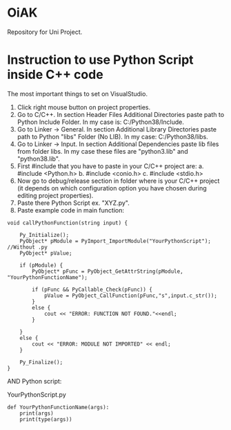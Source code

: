 # OiAK
Repository for Uni Project. 


# Instruction to use Python Script inside C++ code #

The most important things to set on VisualStudio.
1. Click right mouse button on project properties. 
2. Go to C/C++. In section Header Files Additional Directories paste path to Python Include Folder. In my case is: C:/Python38/Include.
3. Go to Linker -> General. In section Additional Library Directories paste path to Python "libs" Folder (No LIB). In my case: C:/Python38/libs.
4. Go to Linker -> Input. In section Additional Dependencies paste lib files from folder libs. In my case these files are "python3.lib" and "python38.lib".
5. First #include that you have to paste in your C/C++ project are:
  a. #include <Python.h>
  b. #include <conio.h>
  c. #include <stdio.h>
6. Now go to debug/release section in folder where is your C/C++ project (it depends on which configuration option you have chosen during editing project properties).
7. Paste there Python Script ex. "XYZ.py".
8. Paste example code in main function: 

```
void callPythonFunction(string input) {

    Py_Initialize();
    PyObject* pModule = PyImport_ImportModule("YourPythonScript"); //Without .py
    PyObject* pValue;
   
    if (pModule) {
        PyObject* pFunc = PyObject_GetAttrString(pModule, "YourPythonFunctionName");
        
        if (pFunc && PyCallable_Check(pFunc)) {
            pValue = PyObject_CallFunction(pFunc,"s",input.c_str());
        }
        else {
            cout << "ERROR: FUNCTION NOT FOUND."<<endl;
        }
       
    }
    else {
        cout << "ERROR: MODULE NOT IMPORTED" << endl;
    }

    Py_Finalize();
}
```

AND Python script:

YourPythonScript.py

```
def YourPythonFunctionName(args):
    print(args)
    print(type(args))
```
    


